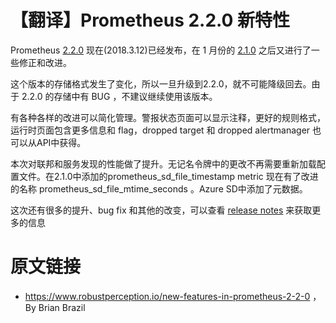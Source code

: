 # 【翻译】Prometheus 2.2.0 新特性

Prometheus [2.2.0](https://github.com/prometheus/prometheus/releases/tag/v2.2.0) 现在(2018.3.12)已经发布，在 1 月份的 [2.1.0](http://erdong.site/Prometheus/New-Features/New-Features-in-Prometheus-2-1-0.html) 之后又进行了一些修正和改进。

这个版本的存储格式发生了变化，所以一旦升级到2.2.0，就不可能降级回去。由于 2.2.0 的存储中有 BUG ，不建议继续使用该版本。

有各种各样的改进可以简化管理。警报状态页面可以显示注释，更好的规则格式，运行时页面包含更多信息和 flag，dropped target 和 dropped alertmanager 也可以从API中获得。

本次对联邦和服务发现的性能做了提升。无记名令牌中的更改不再需要重新加载配置文件。在2.1.0中添加的prometheus_sd_file_timestamp metric 现在有了改进的名称 prometheus_sd_file_mtime_seconds 。Azure SD中添加了元数据。

这次还有很多的提升、bug fix 和其他的改变，可以查看 [release notes](https://github.com/prometheus/prometheus/releases/tag/v2.2.0) 来获取更多的信息

# 原文链接

* https://www.robustperception.io/new-features-in-prometheus-2-2-0 ， By Brian Brazil